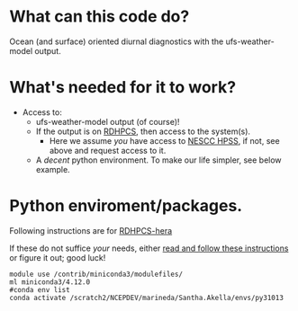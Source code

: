 # What can this code do?
Ocean (and surface) oriented diurnal diagnostics with the ufs-weather-model output.

# What's needed for it to work?
- Access to:
  - ufs-weather-model output (of course)!
  - If the output is on [RDHPCS](https://docs.rdhpcs.noaa.gov/), then access to the system(s).
    - Here we assume _you_ have access to [NESCC HPSS](https://docs.rdhpcs.noaa.gov/data/nescc_hpss.html), if not, see above and request access to it.
  - A _decent_ python environment. To make our life simpler, see below example.

# Python enviroment/packages.
Following instructions are for [RDHPCS-hera](https://docs.rdhpcs.noaa.gov/systems/hera_user_guide.html) 

If these do not suffice _your_ needs, 
either [read and follow these instructions](https://docs.rdhpcs.noaa.gov/software/python/index.html) or 
figure it out; good luck!

```
module use /contrib/miniconda3/modulefiles/
ml miniconda3/4.12.0
#conda env list
conda activate /scratch2/NCEPDEV/marineda/Santha.Akella/envs/py31013
```


